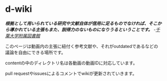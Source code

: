 # d-wiki

***根拠として用いられている研究や文献自体が信用に足るものでなければ、そこから導かれている主張もまた、説得力のないものになりうるということです。*** *-[千葉大学附属図書館](https://alc.chiba-u.jp/eyr/2020/03/16/03quote.html#:~:text=%E5%BC%95%E7%94%A8%E5%85%83%E3%82%92%E7%89%B9%E5%AE%9A%E3%81%A7%E3%81%8D%E3%82%8B,%E3%81%AA%E3%82%8A%E3%81%86%E3%82%8B%E3%81%A8%E3%81%84%E3%81%86%E3%81%93%E3%81%A8%E3%81%A7%E3%81%99%E3%80%82)*

このページは動画内の主張に紐付く参考文献や、それがoutdatedであるなどの議論を自由にできる場所です。

contentの中のディレクトリ名は各動画の動画IDに対応しています。

pull requestやissuesによるコメントでwikiが更新されていきます。
